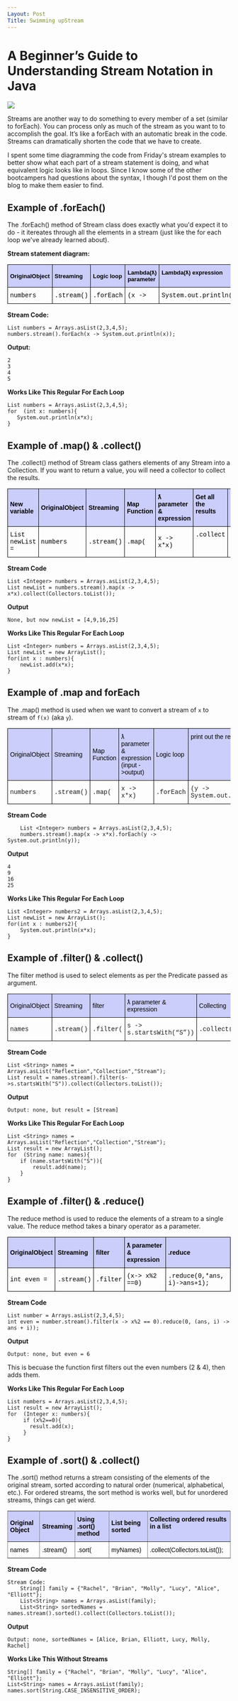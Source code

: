 ```yaml
---
Layout: Post
Title: Swimming upStream
---
```


# A Beginner’s Guide to Understanding Stream Notation in Java

![](http://m.quickmeme.com/img/33/3398632cdf583387ac55485651a2cb4a652234cb69f42f22b3fe8b623d688aca.jpg)

Streams are another way to do something to every member of a set (similar to forEach). You can process only as much of the stream as you want to to accomplish the goal. It’s like a forEach with an automatic break in the code. Streams can dramatically shorten the code that we have to create.

I spent some time diagramming the code from Friday's stream examples to better show what each part of a stream statement is doing, and what equivalent logic looks like in loops. Since I know some of the other bootcampers had questions about the syntax, I though I'd post them on the blog to make them easier to find. 


## Example of .forEach()

The .forEach() method of Stream class does exactly what you'd expect it to do - it itereates through all the elements in a stream (just like the for each loop we've already learned about).

 **Stream statement diagram:**

<style type="text/css">
.tg  {border-collapse:collapse;border-spacing:0;}
.tg td{font-family:Arial, sans-serif;font-size:14px;padding:10px 5px;border-style:solid;border-width:1px;overflow:hidden;word-break:normal;border-color:black;}
.tg th{font-family:Arial, sans-serif;font-size:14px;font-weight:normal;padding:10px 5px;border-style:solid;border-width:1px;overflow:hidden;word-break:normal;border-color:black;}
.tg .tg-6uvu{font-family:"Courier New", Courier, monospace !important;;color:#000000;text-align:left;vertical-align:middle}
.tg .tg-zbrb{font-weight:bold;font-size:13px;font-family:Verdana, Geneva, sans-serif !important;;background-color:#cbcefb;color:#000000;text-align:left;vertical-align:middle}
.tg .tg-njp5{font-weight:bold;font-size:13px;font-family:Verdana, Geneva, sans-serif !important;;background-color:#cbcefb;color:#000000;text-align:left;vertical-align:top}
.tg .tg-vwu2{font-family:"Courier New", Courier, monospace !important;;color:#000000;text-align:left;vertical-align:top}
</style>
<table class="tg">
  <tr>
    <th class="tg-zbrb">OriginalObject</th>
    <th class="tg-zbrb">Streaming</th>
    <th class="tg-zbrb">Logic loop</th>
    <th class="tg-njp5">Lambda(ƛ) parameter</th>
    <th class="tg-njp5">Lambda(ƛ) expression</th>
  </tr>
  <tr>
    <td class="tg-6uvu">numbers</td>
    <td class="tg-6uvu">.stream()</td>
    <td class="tg-6uvu">.forEach</td>
    <td class="tg-vwu2">(x -&gt;</td>
    <td class="tg-vwu2">System.out.println(x));</td>
  </tr>
</table>



**Stream Code:**

    List numbers = Arrays.asList(2,3,4,5);
    numbers.stream().forEach(x -> System.out.println(x));

**Output:**

    2
    3
    4
    5

**Works Like This Regular For Each Loop**

    List numbers = Arrays.asList(2,3,4,5);
    for  (int x: numbers){
       System.out.println(x*x);
    }

## Example of .map() & .collect()

The .collect() method of Stream class gathers elements of any Stream into a Collection. If you want to return a value, you will need a collector to collect the results.

<style type="text/css">
.tg  {border-collapse:collapse;border-spacing:0;}
.tg td{font-family:Arial, sans-serif;font-size:14px;padding:10px 5px;border-style:solid;border-width:1px;overflow:hidden;word-break:normal;border-color:black;}
.tg th{font-family:Arial, sans-serif;font-size:14px;font-weight:normal;padding:10px 5px;border-style:solid;border-width:1px;overflow:hidden;word-break:normal;border-color:black;}
.tg .tg-6uvu{font-family:"Courier New", Courier, monospace !important;;color:#000000;text-align:left;vertical-align:middle}
.tg .tg-pg0q{font-weight:bold;font-family:Verdana, Geneva, sans-serif !important;;background-color:#cbcefb;color:#000000;text-align:left;vertical-align:top}
.tg .tg-k1yy{font-weight:bold;font-family:Verdana, Geneva, sans-serif !important;;background-color:#cbcefb;color:#000000;text-align:left;vertical-align:middle}
.tg .tg-vwu2{font-family:"Courier New", Courier, monospace !important;;color:#000000;text-align:left;vertical-align:top}
</style>
<table class="tg">
  <tr>
    <th class="tg-k1yy">New variable</th>
    <th class="tg-k1yy">OriginalObject</th>
    <th class="tg-k1yy">Streaming</th>
    <th class="tg-k1yy">Map Function</th>
    <th class="tg-k1yy">ƛ parameter &amp; expression</th>
    <th class="tg-pg0q">Get all the results</th>
    <th class="tg-pg0q">Puts result in list</th>
  </tr>
  <tr>
    <td class="tg-6uvu">List newList =</td>
    <td class="tg-6uvu">numbers</td>
    <td class="tg-6uvu">.stream()</td>
    <td class="tg-6uvu">.map(</td>
    <td class="tg-6uvu">x -&gt; x*x)</td>
    <td class="tg-vwu2">.collect</td>
    <td class="tg-vwu2">(Collectors.toList());</td>
  </tr>
</table>

**Stream Code**

    List <Integer> numbers = Arrays.asList(2,3,4,5);
    List newList = numbers.stream().map(x -> x*x).collect(Collectors.toList());

**Output**

    None, but now newList = [4,9,16,25]
    
**Works Like This Regular For Each Loop**

    List <Integer> numbers = Arrays.asList(2,3,4,5);
    List newList = new ArrayList();
    for(int x : numbers){
        newList.add(x*x);
    }
    
## Example of .map and forEach

The .map() method is used when we want to convert a stream of `x` to stream of `f(x)` (aka `y`).


<style type="text/css">
.tg  {border-collapse:collapse;border-spacing:0;}
.tg td{font-family:Arial, sans-serif;font-size:14px;padding:10px 5px;border-style:solid;border-width:1px;overflow:hidden;word-break:normal;border-color:black;}
.tg th{font-family:Arial, sans-serif;font-size:14px;font-weight:normal;padding:10px 5px;border-style:solid;border-width:1px;overflow:hidden;word-break:normal;border-color:black;}
.tg .tg-m1zp{font-family:Verdana, Geneva, sans-serif !important;;background-color:#cbcefb;color:#000000;text-align:left;vertical-align:middle}
.tg .tg-juju{font-family:"Courier New", Courier, monospace !important;;text-align:left;vertical-align:top}
.tg .tg-hx3p{font-family:Verdana, Geneva, sans-serif !important;;background-color:#cbcefb;color:#000000;text-align:left;vertical-align:top}
.tg .tg-ikui{font-family:"Courier New", Courier, monospace !important;;text-align:left;vertical-align:middle}
</style>
<table class="tg">
  <tr>
    <td class="tg-m1zp">OriginalObject</td>
    <td class="tg-m1zp">Streaming</td>
    <td class="tg-m1zp">Map Function</td>
    <td class="tg-m1zp">ƛ parameter &amp; expression  (input -&gt;output)</td>
    <td class="tg-m1zp">Logic loop</td>
    <td class="tg-hx3p">print out the result of x*x</td>
  </tr>
  <tr>
    <td class="tg-ikui">numbers</td>
    <td class="tg-ikui">.stream()</td>
    <td class="tg-ikui">.map(</td>
    <td class="tg-ikui">x -&gt; x*x)</td>
    <td class="tg-ikui">.forEach</td>
    <td class="tg-juju">(y -&gt; System.out.println(y);)</td>
  </tr>
</table>

**Stream Code**

        List <Integer> numbers = Arrays.asList(2,3,4,5);
        numbers.stream().map(x -> x*x).forEach(y -> System.out.println(y));

**Output**

    4
    9
    16
    25

    
**Works Like This Regular For Each Loop**

    List <Integer> numbers2 = Arrays.asList(2,3,4,5);
    List newList = new ArrayList();
    for(int x : numbers2){
        System.out.println(x*x);
    }

## Example of .filter() & .collect()

The filter method is used to select elements as per the Predicate passed as argument.

<style type="text/css">
.tg  {border-collapse:collapse;border-spacing:0;}
.tg td{font-family:Arial, sans-serif;font-size:14px;padding:10px 5px;border-style:solid;border-width:1px;overflow:hidden;word-break:normal;border-color:black;}
.tg th{font-family:Arial, sans-serif;font-size:14px;font-weight:bold;padding:10px 5px;border-style:solid;border-width:1px;overflow:hidden;word-break:normal;border-color:black;}
.tg .tg-m1zp{font-family:Verdana, Geneva, sans-serif !important;;background-color:#cbcefb;color:#000000;text-align:left;vertical-align:middle}
.tg .tg-ikui{font-family:"Courier New", Courier, monospace !important;;text-align:left;vertical-align:middle}
</style>
<table class="tg">
  <tr>
    <td class="tg-m1zp">OriginalObject</td>
    <td class="tg-m1zp">Streaming</td>
    <td class="tg-m1zp">filter</td>
    <td class="tg-m1zp">ƛ parameter &amp; expression  </td>
    <td class="tg-m1zp">Collecting</td>
  </tr>
  <tr>
    <td class="tg-ikui">names</td>
    <td class="tg-ikui">.stream()</td>
    <td class="tg-ikui">.filter(</td>
    <td class="tg-ikui">s -&gt; s.startsWith(“S”))</td>
    <td class="tg-ikui">.collect(Collectors.toList());</td>
  </tr>
</table>

**Stream Code**

    List <String> names = Arrays.asList("Reflection","Collection","Stream");
    List result = names.stream().filter(s->s.startsWith("S")).collect(Collectors.toList());

**Output**

    Output: none, but result = [Stream] 

    
**Works Like This Regular For Each Loop**

    List <String> names = Arrays.asList("Reflection","Collection","Stream");
    List result = new ArrayList();
    for  (String name: names){
        if (name.startsWith("S")){
            result.add(name);
        }
    }

## Example of .filter() & .reduce()

 The reduce method is used to reduce the elements of a stream to a single value. The reduce method takes a binary operator as a parameter.
 
 <style type="text/css">
.tg  {border-collapse:collapse;border-spacing:0;}
.tg td{font-family:Arial, sans-serif;font-size:14px;padding:10px 5px;border-style:solid;border-width:1px;overflow:hidden;word-break:normal;border-color:black;}
.tg th{font-family:Arial, sans-serif;font-size:14px;font-weight:normal;padding:10px 5px;border-style:solid;border-width:1px;overflow:hidden;word-break:normal;border-color:black;}
.tg .tg-6uvu{font-family:"Courier New", Courier, monospace !important;;color:#000000;text-align:left;vertical-align:middle}
.tg .tg-k1yy{font-weight:bold;font-family:Verdana, Geneva, sans-serif !important;;background-color:#cbcefb;color:#000000;text-align:left;vertical-align:middle}
</style>
<table class="tg">
  <tr>
    <td class="tg-k1yy">OriginalObject</td>
    <td class="tg-k1yy">Streaming</td>
    <td class="tg-k1yy">filter</td>
    <td class="tg-k1yy">ƛ parameter &amp; expression  </td>
    <td class="tg-k1yy">.reduce</td>
  </tr>
  <tr>
    <td class="tg-6uvu">int even =</td>
    <td class="tg-6uvu">.stream()</td>
    <td class="tg-6uvu">.filter</td>
    <td class="tg-6uvu">(x-&gt; x%2 ==0)</td>
    <td class="tg-6uvu">.reduce(0,*ans, i)-&gt;ans+1);</td>
  </tr>
</table>
 
**Stream Code**

    List number = Arrays.asList(2,3,4,5);
    int even = number.stream().filter(x -> x%2 == 0).reduce(0, (ans, i) -> ans + i));


**Output**

    Output: none, but even = 6 
    
This is becuase the function first filters out the even numbers (2 & 4), then adds them.

    
**Works Like This Regular For Each Loop**

    List numbers = Arrays.asList(2,3,4,5);
    List result = new ArrayList();
    for  (Integer x: numbers){
         if (x%2==0){
           result.add(x);
         }
    }
    
    
## Example of .sort() & .collect()  

The .sort() method returns a stream consisting of the elements of the original stream, sorted according to natural order (numerical, alphabetical, etc.). For ordered streams, the sort method is works well, but for unordered streams, things can get wierd.
    
<style type="text/css">
.tg  {border-collapse:collapse;border-spacing:0;}
.tg td{font-family:Arial, sans-serif;font-size:14px;padding:10px 5px;border-style:solid;border-width:1px;overflow:hidden;word-break:normal;border-color:black;}
.tg th{font-family:Arial, sans-serif;font-size:14px;font-weight:normal;padding:10px 5px;border-style:solid;border-width:1px;overflow:hidden;word-break:normal;border-color:black;}
.tg .tg-b9ha{color:#000000;border-color:inherit;text-align:left;vertical-align:middle}
.tg .tg-kwiq{color:#000000;border-color:inherit;text-align:left;vertical-align:top}
.tg .tg-tuir{font-weight:bold;background-color:#cbcefb;color:#000000;border-color:inherit;text-align:left;vertical-align:middle}
.tg .tg-lm65{font-weight:bold;background-color:#cbcefb;color:#000000;border-color:inherit;text-align:left;vertical-align:top}
</style>
<table class="tg">
  <tr>
    <td class="tg-tuir">Original Object</td>
    <td class="tg-tuir">Streaming</td>
    <td class="tg-tuir">Using .sort() method </td>
    <td class="tg-tuir">List being sorted </td>
    <td class="tg-lm65">Collecting ordered results in a list</td>
  </tr>
  <tr>
    <td class="tg-b9ha">names</td>
    <td class="tg-b9ha">.stream()</td>
    <td class="tg-b9ha">.sort(</td>
    <td class="tg-b9ha">myNames)</td>
    <td class="tg-kwiq">.collect(Collectors.toList());</td>
  </tr>
</table>
 
**Stream Code**

    Stream Code:
        String[] family = {"Rachel", "Brian", "Molly", "Lucy", "Alice", "Elliott"};
        List<String> names = Arrays.asList(family);
        List<String> sortedNames = names.stream().sorted().collect(Collectors.toList());


**Output**

    Output: none, sortedNames = [Alice, Brian, Elliott, Lucy, Molly, Rachel]

    
**Works Like This Without Streams**   

    String[] family = {"Rachel", "Brian", "Molly", "Lucy", "Alice", "Elliott"};
    List<String> names = Arrays.asList(family);
    names.sort(String.CASE_INSENSITIVE_ORDER);
    
    



